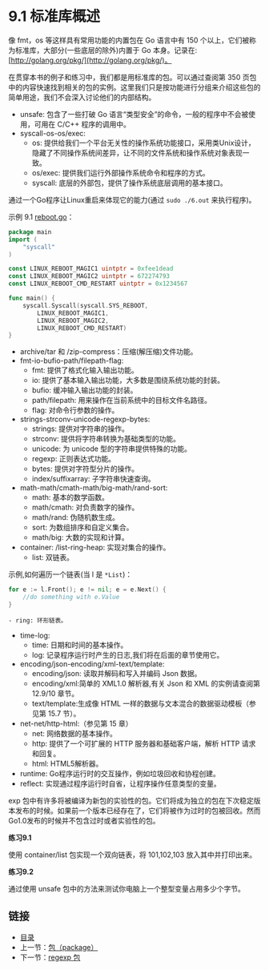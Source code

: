 # 9.1 标准库概述

像 fmt，os 等这样具有常用功能的内置包在 Go 语言中有 150 个以上，它们被称为标准库，大部分(一些底层的除外)内置于 Go 本身。记录在: [http://golang.org/pkg/](http://golang.org/pkg/)。

在贯穿本书的例子和练习中，我们都是用标准库的包。可以通过查阅第 350 页包中的内容快速找到相关的包的实例。这里我们只是按功能进行分组来介绍这些包的简单用途，我们不会深入讨论他们的内部结构。

- unsafe: 包含了一些打破 Go 语言“类型安全”的命令，一般的程序中不会被使用，可用在 C/C++ 程序的调用中。
- syscall-os-os/exec:  
	- os: 提供给我们一个平台无关性的操作系统功能接口，采用类Unix设计，隐藏了不同操作系统间差异，让不同的文件系统和操作系统对象表现一致。  
	- os/exec: 提供我们运行外部操作系统命令和程序的方式。  
	- syscall: 底层的外部包，提供了操作系统底层调用的基本接口。

通过一个Go程序让Linux重启来体现它的能力(通过 `sudo ./6.out` 来执行程序)。

示例 9.1 [reboot.go](examples/chapter_9/reboot.go)：

```go
package main
import (
	"syscall"
)

const LINUX_REBOOT_MAGIC1 uintptr = 0xfee1dead
const LINUX_REBOOT_MAGIC2 uintptr = 672274793
const LINUX_REBOOT_CMD_RESTART uintptr = 0x1234567

func main() {
	syscall.Syscall(syscall.SYS_REBOOT,
		LINUX_REBOOT_MAGIC1,
		LINUX_REBOOT_MAGIC2,
		LINUX_REBOOT_CMD_RESTART)
}
```

- archive/tar 和 /zip-compress：压缩(解压缩)文件功能。
- fmt-io-bufio-path/filepath-flag:  
	- fmt: 提供了格式化输入输出功能。  
	- io: 提供了基本输入输出功能，大多数是围绕系统功能的封装。  
	- bufio: 缓冲输入输出功能的封装。  
	- path/filepath: 用来操作在当前系统中的目标文件名路径。  
	- flag: 对命令行参数的操作。　　
- strings-strconv-unicode-regexp-bytes:  
	- strings: 提供对字符串的操作。  
	- strconv: 提供将字符串转换为基础类型的功能。
	- unicode: 为 unicode 型的字符串提供特殊的功能。
	- regexp: 正则表达式功能。  
	- bytes: 提供对字符型分片的操作。  
	- index/suffixarray: 子字符串快速查询。
- math-math/cmath-math/big-math/rand-sort:  
	- math: 基本的数学函数。  
	- math/cmath: 对负责数字的操作。  
	- math/rand: 伪随机数生成。  
	- sort: 为数组排序和自定义集合。  
	- math/big: 大数的实现和计算。  　　
- container: /list-ring-heap: 实现对集合的操作。  
	- list: 双链表。

示例,如何遍历一个链表(当 l 是 `*List`)：

```go
for e := l.Front(); e != nil; e = e.Next() {
	//do something with e.Value
}
```

	- ring: 环形链表。

- time-log:  
	- time: 日期和时间的基本操作。  
	- log: 记录程序运行时产生的日志,我们将在后面的章节使用它。
- encoding/json-encoding/xml-text/template:
	- encoding/json: 读取并解码和写入并编码 Json 数据。  
	- encoding/xml:简单的 XML1.0 解析器,有关 Json 和 XML 的实例请查阅第 12.9/10 章节。  
	- text/template:生成像 HTML 一样的数据与文本混合的数据驱动模板（参见第 15.7 节）。  
- net-net/http-html:（参见第 15 章）
	- net: 网络数据的基本操作。  
	- http: 提供了一个可扩展的 HTTP 服务器和基础客户端，解析 HTTP 请求和回复。  
	- html: HTML5解析器。  
- runtime: Go程序运行时的交互操作，例如垃圾回收和协程创建。  
- reflect: 实现通过程序运行时自省，让程序操作任意类型的变量。  

exp 包中有许多将被编译为新包的实验性的包。它们将成为独立的包在下次稳定版本发布的时候。如果前一个版本已经存在了，它们将被作为过时的包被回收。然而Go1.0发布的时候并不包含过时或者实验性的包。

**练习9.1**

使用 container/list 包实现一个双向链表，将 101,102,103 放入其中并打印出来。

**练习9.2**

通过使用 unsafe 包中的方法来测试你电脑上一个整型变量占用多少个字节。

## 链接
- [目录](directory.md)
- 上一节：[包（package）](09.0.md)
- 下一节：[regexp 包](09.2.md)
